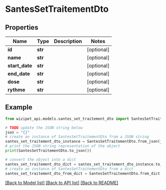 # SantesSetTraitementDto


## Properties

Name | Type | Description | Notes
------------ | ------------- | ------------- | -------------
**id** | **str** |  | [optional] 
**name** | **str** |  | [optional] 
**start_date** | **str** |  | [optional] 
**end_date** | **str** |  | [optional] 
**dose** | **str** |  | [optional] 
**rythme** | **str** |  | [optional] 

## Example

```python
from wizipet_api.models.santes_set_traitement_dto import SantesSetTraitementDto

# TODO update the JSON string below
json = "{}"
# create an instance of SantesSetTraitementDto from a JSON string
santes_set_traitement_dto_instance = SantesSetTraitementDto.from_json(json)
# print the JSON string representation of the object
print(SantesSetTraitementDto.to_json())

# convert the object into a dict
santes_set_traitement_dto_dict = santes_set_traitement_dto_instance.to_dict()
# create an instance of SantesSetTraitementDto from a dict
santes_set_traitement_dto_from_dict = SantesSetTraitementDto.from_dict(santes_set_traitement_dto_dict)
```
[[Back to Model list]](../README.md#documentation-for-models) [[Back to API list]](../README.md#documentation-for-api-endpoints) [[Back to README]](../README.md)



